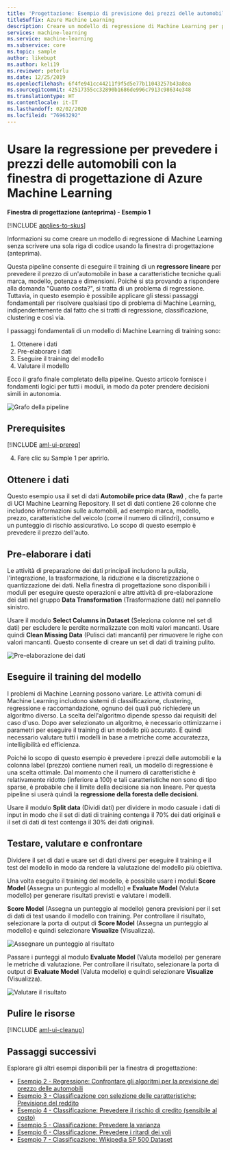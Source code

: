 ```yaml
---
title: 'Progettazione: Esempio di previsione dei prezzi delle automobili (base)'
titleSuffix: Azure Machine Learning
description: Creare un modello di regressione di Machine Learning per prevedere il prezzo di un'automobile senza scrivere una sola riga di codice con la finestra di progettazione di Azure Machine Learning.
services: machine-learning
ms.service: machine-learning
ms.subservice: core
ms.topic: sample
author: likebupt
ms.author: keli19
ms.reviewer: peterlu
ms.date: 12/25/2019
ms.openlocfilehash: 6f4fe941cc44211f9f5d5e77b11043257b43a8ea
ms.sourcegitcommit: 42517355cc32890b1686de996c7913c98634e348
ms.translationtype: HT
ms.contentlocale: it-IT
ms.lasthandoff: 02/02/2020
ms.locfileid: "76963292"
---
```

# <a name="use-regression-to-predict-car-prices-with-azure-machine-learning-designer"></a>Usare la regressione per prevedere i prezzi delle automobili con la finestra di progettazione di Azure Machine Learning

**Finestra di progettazione (anteprima) - Esempio 1**

[!INCLUDE [applies-to-skus](../../includes/aml-applies-to-enterprise-sku.md)]

Informazioni su come creare un modello di regressione di Machine Learning senza scrivere una sola riga di codice usando la finestra di progettazione (anteprima).

Questa pipeline consente di eseguire il training di un **regressore lineare** per prevedere il prezzo di un'automobile in base a caratteristiche tecniche quali marca, modello, potenza e dimensioni. Poiché si sta provando a rispondere alla domanda "Quanto costa?", si tratta di un problema di regressione. Tuttavia, in questo esempio è possibile applicare gli stessi passaggi fondamentali per risolvere qualsiasi tipo di problema di Machine Learning, indipendentemente dal fatto che si tratti di regressione, classificazione, clustering e così via.

I passaggi fondamentali di un modello di Machine Learning di training sono:

1. Ottenere i dati
1. Pre-elaborare i dati
1. Eseguire il training del modello
1. Valutare il modello

Ecco il grafo finale completato della pipeline. Questo articolo fornisce i fondamenti logici per tutti i moduli, in modo da poter prendere decisioni simili in autonomia.

![Grafo della pipeline](./media/how-to-designer-sample-regression-automobile-price-basic/overall-graph.png)

## <a name="prerequisites"></a>Prerequisites

[!INCLUDE [aml-ui-prereq](../../includes/aml-ui-prereq.md)]

4. Fare clic su Sample 1 per aprirlo.


## <a name="get-the-data"></a>Ottenere i dati

Questo esempio usa il set di dati **Automobile price data (Raw)** , che fa parte di UCI Machine Learning Repository. Il set di dati contiene 26 colonne che includono informazioni sulle automobili, ad esempio marca, modello, prezzo, caratteristiche del veicolo (come il numero di cilindri), consumo e un punteggio di rischio assicurativo. Lo scopo di questo esempio è prevedere il prezzo dell'auto.

## <a name="pre-process-the-data"></a>Pre-elaborare i dati

Le attività di preparazione dei dati principali includono la pulizia, l'integrazione, la trasformazione, la riduzione e la discretizzazione o quantizzazione dei dati. Nella finestra di progettazione sono disponibili i moduli per eseguire queste operazioni e altre attività di pre-elaborazione dei dati nel gruppo **Data Transformation** (Trasformazione dati) nel pannello sinistro.

Usare il modulo **Select Columns in Dataset** (Seleziona colonne nel set di dati) per escludere le perdite normalizzate con molti valori mancanti. Usare quindi **Clean Missing Data** (Pulisci dati mancanti) per rimuovere le righe con valori mancanti. Questo consente di creare un set di dati di training pulito.

![Pre-elaborazione dei dati](./media/how-to-designer-sample-regression-automobile-price-basic/data-processing.png)

## <a name="train-the-model"></a>Eseguire il training del modello

I problemi di Machine Learning possono variare. Le attività comuni di Machine Learning includono sistemi di classificazione, clustering, regressione e raccomandazione, ognuno dei quali può richiedere un algoritmo diverso. La scelta dell'algoritmo dipende spesso dai requisiti del caso d'uso. Dopo aver selezionato un algoritmo, è necessario ottimizzarne i parametri per eseguire il training di un modello più accurato. È quindi necessario valutare tutti i modelli in base a metriche come accuratezza, intelligibilità ed efficienza.

Poiché lo scopo di questo esempio è prevedere i prezzi delle automobili e la colonna label (prezzo) contiene numeri reali, un modello di regressione è una scelta ottimale. Dal momento che il numero di caratteristiche è relativamente ridotto (inferiore a 100) e tali caratteristiche non sono di tipo sparse, è probabile che il limite della decisione sia non lineare. Per questa pipeline si userà quindi la **regressione della foresta delle decisioni**.

Usare il modulo **Split data** (Dividi dati) per dividere in modo casuale i dati di input in modo che il set di dati di training contenga il 70% dei dati originali e il set di dati di test contenga il 30% dei dati originali.

## <a name="test-evaluate-and-compare"></a>Testare, valutare e confrontare

Dividere il set di dati e usare set di dati diversi per eseguire il training e il test del modello in modo da rendere la valutazione del modello più obiettiva.

Una volta eseguito il training del modello, è possibile usare i moduli **Score Model** (Assegna un punteggio al modello) e **Evaluate Model** (Valuta modello) per generare risultati previsti e valutare i modelli.

**Score Model** (Assegna un punteggio al modello) genera previsioni per il set di dati di test usando il modello con training. Per controllare il risultato, selezionare la porta di output di **Score Model** (Assegna un punteggio al modello) e quindi selezionare **Visualize** (Visualizza).

![Assegnare un punteggio al risultato](./media/how-to-designer-sample-regression-automobile-price-basic/sample1-score-1225.png)

Passare i punteggi al modulo **Evaluate Model** (Valuta modello) per generare le metriche di valutazione. Per controllare il risultato, selezionare la porta di output di **Evaluate Model** (Valuta modello) e quindi selezionare **Visualize** (Visualizza).

![Valutare il risultato](./media/how-to-designer-sample-regression-automobile-price-basic/sample1-evaluate-1225.png)

## <a name="clean-up-resources"></a>Pulire le risorse

[!INCLUDE [aml-ui-cleanup](../../includes/aml-ui-cleanup.md)]

## <a name="next-steps"></a>Passaggi successivi

Esplorare gli altri esempi disponibili per la finestra di progettazione:

- [Esempio 2 - Regressione: Confrontare gli algoritmi per la previsione del prezzo delle automobili](how-to-designer-sample-regression-automobile-price-compare-algorithms.md)
- [Esempio 3 - Classificazione con selezione delle caratteristiche: Previsione del reddito](how-to-designer-sample-classification-predict-income.md)
- [Esempio 4 - Classificazione: Prevedere il rischio di credito (sensibile al costo)](how-to-designer-sample-classification-credit-risk-cost-sensitive.md)
- [Esempio 5 - Classificazione: Prevedere la varianza](how-to-designer-sample-classification-churn.md)
- [Esempio 6 - Classificazione: Prevedere i ritardi dei voli](how-to-designer-sample-classification-flight-delay.md)
- [Esempio 7 - Classificazione: Wikipedia SP 500 Dataset](how-to-designer-sample-text-classification.md)
